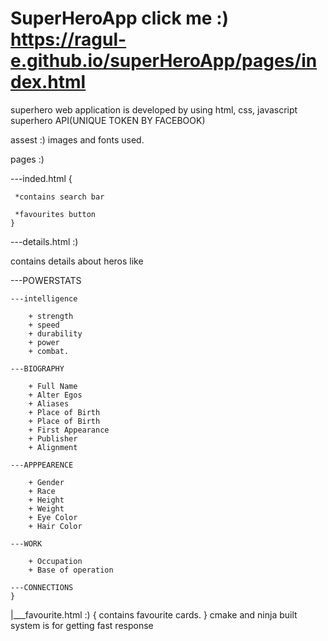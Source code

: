 # SuperHeroApp click me :) https://ragul-e.github.io/superHeroApp/pages/index.html


superhero web application is developed 
by using html, css, javascript 
superhero API(UNIQUE TOKEN BY FACEBOOK) 

assest :)
images and fonts used.

pages  :)


---inded.html
    {
     
     *contains search bar
     
     *favourites button
    }

---details.html :)
  
    
   contains details about heros like


---POWERSTATS
    
    ---intelligence
    
        + strength
        + speed
        + durability
        + power
        + combat.
        
    ---BIOGRAPHY
    
        + Full Name
        + Alter Egos 
        + Aliases
        + Place of Birth
        + Place of Birth
        + First Appearance
        + Publisher
        + Alignment
        
    ---APPPEARENCE
      
        + Gender
        + Race
        + Height
        + Weight
        + Eye Color
        + Hair Color
        
    ---WORK
    
        + Occupation
        + Base of operation
        
    ---CONNECTIONS
    }
|___favourite.html  :)
    {
     contains favourite cards.
    }
    cmake and ninja built system is for  getting fast response 
